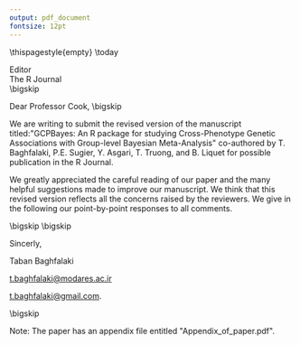 ```yaml
---
output: pdf_document
fontsize: 12pt
---
```


\thispagestyle{empty}
\today

Editor   
The R Journal  
\bigskip

Dear Professor Cook,
\bigskip


We are writing to submit the revised version of the manuscript titled:"GCPBayes:  An R package for studying Cross-Phenotype Genetic Associations with Group-level Bayesian Meta-Analysis" co-authored by T. Baghfalaki, P.E. Sugier, Y. Asgari, T. Truong,  and B. Liquet for possible publication in the R Journal.

We greatly appreciated the careful reading of our paper and the many helpful suggestions made to improve our manuscript. We think that this revised version reflects all the concerns raised by the reviewers. We give in the following our point-by-point responses to all comments. 


\bigskip
\bigskip

Sincerly,
    
    
Taban Baghfalaki

t.baghfalaki@modares.ac.ir

t.baghfalaki@gmail.com.

\bigskip

Note: The paper has an appendix file entitled "Appendix_of_paper.pdf".  
